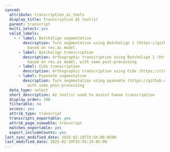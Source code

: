 ```yaml
---
synced:
  attribute: transcription_ai_tools
  display_title: Transcription AI tool(s)
  parent: transcript
  multi_select: yes
  valid_labels:
    - - label: Batchalign segmentation
        description: Turn segmentation using Batchalign 1 (https://github.com/TalkBank/batchalign)
          based on rev.ai model.
      - label: Batchalign transcription
        description: Orthographic transcription using Batchalign 1 (https://github.com/TalkBank/batchalign)
          based on rev.ai model, with some post-processing
      - label: CLOx transcription
        description: Orthographic transcription using CLOx (https://clox.ling.washington.edu/#/)
      - label: Pyannote segmentation
        description: Turn segmentation using pyannote (https://github.com/pyannote/pyannote-audio),
          with some post-processing
  data_type: select
  short_description: AI tool(s) used to assist human transcription
  display_order: 108
  filterable: no
  access: yes
  attrib_type: transcript
  transcripts_exportable: yes
  attrib_page_viewable: transcript
  matches_exportable: yes
  export_includeCounts: yes
last_sync_modified_date: 2025-02-19T15:54:06-0500
last_modified_date: 2025-02-19T15:55:24-05:00
---
```


